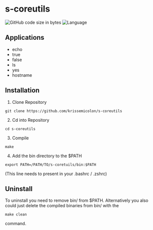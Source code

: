 # s-coreutils  
![GitHub code size in bytes](https://img.shields.io/github/languages/code-size/krissemicolon/s-coreutils)
![Language](https://img.shields.io/badge/language-C-lightgrey)

## Applications
- echo
- true
- false
- ls
- yes
- hostname

## Installation  
1. Clone Repository  
```
git clone https://github.com/krissemicolon/s-coreutils
```
2. Cd into Repository    
```
cd s-coreutils
```
3. Compile  
```
make
```
4. Add the bin directory to the $PATH  
```
export PATH=/PATH/TO/s-coretuils/bin:$PATH
```
(This line needs to present in your .bashrc / .zshrc)

## Uninstall  
To uninstall you need to remove bin/ from $PATH.
Alternatively you also could just delete the compiled binaries from bin/
with the 
```
make clean
```
command.
